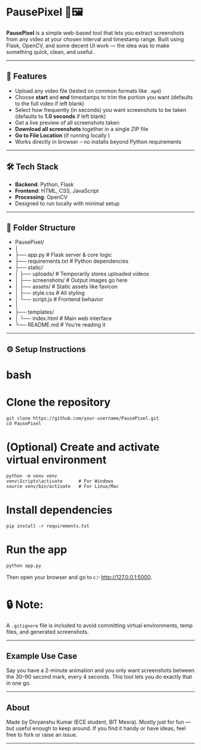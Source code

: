 # PausePixel 🎥🖼️

**PausePixel** is a simple web-based tool that lets you extract screenshots from any video at your chosen interval and timestamp range. Built using Flask, OpenCV, and some decent UI work — the idea was to make something quick, clean, and useful.

---

## 🚀 Features

- Upload any video file (tested on common formats like `.mp4`)
- Choose **start** and **end** timestamps to trim the portion you want (defaults to the full video if left blank)
- Select how frequently (in seconds) you want screenshots to be taken (defaults to **1.0 seconds** if left blank)
- Get a live preview of all screenshots taken
- **Download all screenshots** together in a single ZIP file
- **Go to File Location** (if running locally ) 
- Works directly in browser – no installs beyond Python requirements

---

## 🛠️ Tech Stack

- **Backend**: Python, Flask
- **Frontend**: HTML, CSS, JavaScript
- **Processing**: OpenCV
- Designed to run locally with minimal setup

---

## 📂 Folder Structure

- PausePixel/
- │
- ├── app.py             # Flask server & core logic
- ├── requirements.txt   # Python dependencies
- ├── static/
- │ ├── uploads/         # Temporarily stores uploaded videos
- │ ├── screenshots/     # Output images go here
- │ ├── assets/          # Static assets like favicon  
- │ ├── style.css        # All styling
- │ └── script.js        # Frontend behavior
- │ 
- ├── templates/
- │ └── index.html       # Main web interface
- └── README.md          # You’re reading it


---

## ⚙️ Setup Instructions

 # bash

 # Clone the repository
    git clone https://github.com/your-username/PausePixel.git
    cd PausePixel

 # (Optional) Create and activate virtual environment
    python -m venv venv
    venv\Scripts\activate      # For Windows
    source venv/bin/activate   # For Linux/Mac

 # Install dependencies
    pip install -r requirements.txt

 # Run the app
    python app.py

 Then open your browser and go to   👉   http://127.0.0.1:5000.
 

 # 🔒 Note:
 A `.gitignore` file is included to avoid committing virtual environments, temp files, and generated screenshots.

---

## Example Use Case
 Say you have a 2-minute animation and you only want screenshots between the 30–90 second mark, every 4 seconds. This tool lets you do exactly that in one go.

---

## About
 Made by Divyanshu Kumar (ECE student, BIT Mesra). Mostly just for fun — but useful enough to keep around.
 If you find it handy or have ideas, feel free to fork or raise an issue.

---
